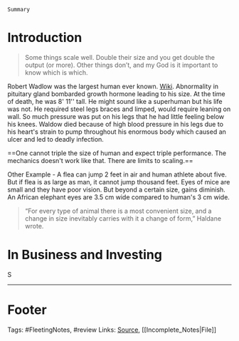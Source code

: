 `Summary`

# Introduction
> Some things scale well. Double their size and you get double the output (or more). Other things don’t, and my God is it important to know which is which.

Robert Wadlow was the largest human ever known. [Wiki](https://en.wikipedia.org/wiki/Robert_Wadlow). Abnormality in pituitary gland bombarded growth hormone leading to his size. At the time of death, he was 8' 11'' tall. He might sound like a superhuman but his life was not. He required steel legs braces and limped, would require leaning on wall. So much pressure was put on his legs that he had little feeling below his knees. Waldow died because of high blood pressure in his legs due to  his heart's strain to pump throughout his enormous body which caused an ulcer and led to deadly infection.

==One cannot triple the size of human and expect triple performance. The mechanics doesn't work like that. There are limits to scaling.==

Other Example - A flea can jump 2 feet in air and human athlete about five. But if flea is as large as man, it cannot jump thousand feet. Eyes of mice are small and they have poor vision. But beyond a certain size, gains diminish. An African elephant eyes are 3.5 cm wide compared to human's 3 cm wide.

>“For every type of animal there is a most convenient size, and a change in size inevitably carries with it a change of form,” Haldane wrote.

# In Business and Investing
S


---
# Footer

Tags: #FleetingNotes, #review 
Links: 
[Source](https://www.collaborativefund.com/blog/too-much-too-soon-too-fast/), [[Incomplete_Notes|File]]

<!--stackedit_data:
eyJoaXN0b3J5IjpbLTU1MDMzNTk0LC0xNTI4NDI5Njg1LDIwOD
c0NDUwNjMsLTEwNDkxODA2NDhdfQ==
-->